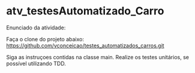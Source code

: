# atv_testesAutomatizado_Carro

Enunciado da atividade:

Faça o clone do projeto abaixo: https://github.com/vconceicao/testes_automatizados_carros.git

Siga as instruçoes contidas na classe main. Realize os testes unitários, se possível utilizando TDD.
